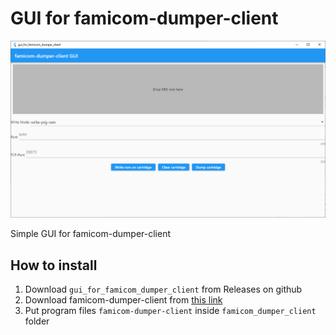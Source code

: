 # GUI for famicom-dumper-client

![Tool logo](https://github.com/bolon667/famicom-dumper-client-GUI/blob/main/images/readmePic1.png)

Simple GUI for famicom-dumper-client

## How to install
1. Download `gui_for_famicom_dumper_client` from Releases on github
2. Download famicom-dumper-client from [this link](https://github.com/ClusterM/famicom-dumper-client)
3. Put program files `famicom-dumper-client` inside `famicom_dumper_client` folder

